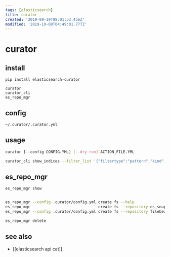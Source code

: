 ```yaml
---
tags: [elasticsearch]
title: curator
created: '2019-09-19T08:01:33.456Z'
modified: '2019-10-08T04:49:01.777Z'
---
```


# curator

## install
`pip install elasticsearch-curator`

```
curator
curator_cli
es_repo_mgr
```

## config
`~/.curator/.curator.yml`

## usage
```sh
curator [--config CONFIG.YML] [--dry-run] ACTION_FILE.YML

curator_cli show_indices --filter_list '{"filtertype":"pattern","kind":"prefix","value":"myindex"}'
```


## es_repo_mgr
```sh
es_repo_mgr show


es_repo_mgr --config .curator/config.yml create fs --help
es_repo_mgr                              create fs --repository es_snapshot_name --location es_snapshot_path --compression true
es_repo_mgr --config .curator/config.yml create fs --repository filebeat_backup --location /bkp --compression True --skip_repo_fs_check True

es_repo_mgr delete
```


## see also
- [[elasticsearch api cat]]

